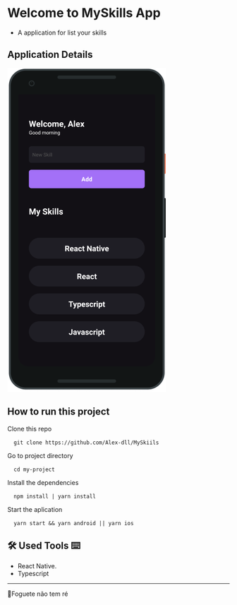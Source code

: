 
# Welcome to MySkills App

-   A application for list your skills

## Application Details


![Behaviors](https://github.com/Alex-dll/MySkiils/blob/master/public/Google%20Pixel%202%20XL.png?raw=true)

## How to run this project

Clone this repo

      git clone https://github.com/Alex-dll/MySkiils

Go to project directory

      cd my-project

Install the dependencies

      npm install | yarn install

Start the aplication

      yarn start && yarn android || yarn ios

## 🛠  Used Tools  ⌨

-   React Native.
-   Typescript

----------

🚀Foguete não tem ré
